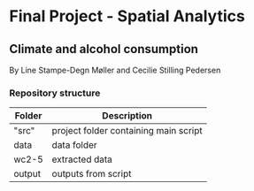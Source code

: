 # Final Project - Spatial Analytics

## Climate and alcohol consumption
By Line Stampe-Degn Møller and Cecilie Stilling Pedersen

### Repository structure

| Folder  | Description                          |
| ------- | -------------------------------------|
| "src"   | project folder containing main script|
| data    | data folder                          |
| wc2-5   | extracted data                       |
| output  | outputs from script                  |

